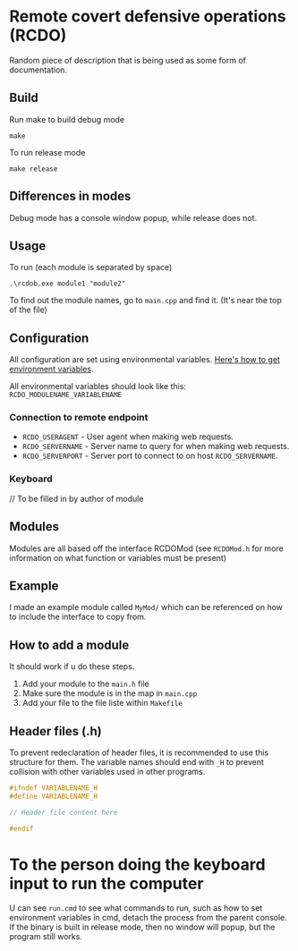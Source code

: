 # Remote covert defensive operations (RCDO)
Random piece of description that is being used as some form of
documentation.

## Build
Run make to build debug mode
```
make
```

To run release mode
```
make release
```

## Differences in modes
Debug mode has a console window popup, while release does not.

## Usage
To run (each module is separated by space)
```
.\rcdob.exe module1 "module2"
```

To find out the module names, go to `main.cpp` and find it. (It's near
the top of the file)

## Configuration
All configuration are set using environmental variables. [Here's how to get environment
variables](https://docs.microsoft.com/en-us/cpp/c-runtime-library/reference/getenv-wgetenv?view=msvc-160).

All environmental variables should look like this:
`RCDO_MODULENAME_VARIABLENAME`

### Connection to remote endpoint
- `RCDO_USERAGENT` - User agent when making web requests.
- `RCDO_SERVERNAME` - Server name to query for when making web requests.
- `RCDO_SERVERPORT` - Server port to connect to on host `RCDO_SERVERNAME`.

### Keyboard
// To be filled in by author of module

## Modules
Modules are all based off the interface RCDOMod (see `RCDOMod.h` for
more information on what function or variables must be present)

## Example
I made an example module called `MyMod/` which can be referenced
on how to include the interface to copy from.

## How to add a module
It should work if u do these steps.
1. Add your module to the `main.h` file
1. Make sure the module is in the map in `main.cpp`
1. Add your file to the file liste within `Makefile`

## Header files (.h)
To prevent redeclaration of header files, it is recommended to use this
structure for them. The variable names should end with `_H` to prevent
collision with other variables used in other programs.
```cpp
#ifndef VARIABLENAME_H
#define VARIABLENAME_H

// Header file content here

#endif
```

# To the person doing the keyboard input to run the computer
U can see `run.cmd` to see what commands to run, such as how to set
environment variables in cmd, detach the process from the parent
console. If the binary is built in release mode, then no window will
popup, but the program still works.
